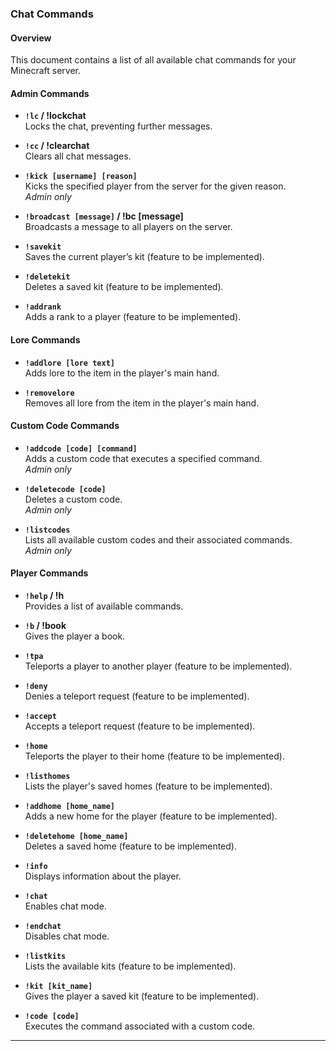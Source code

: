 ### **Chat Commands**

#### Overview

This document contains a list of all available chat commands for your Minecraft server.

#### Admin Commands
- **`!lc` / !lockchat**  
  Locks the chat, preventing further messages.
  
- **`!cc` / !clearchat**  
  Clears all chat messages.

- **`!kick [username] [reason]`**  
  Kicks the specified player from the server for the given reason.  
  *Admin only*

- **`!broadcast [message]` / !bc [message]**  
  Broadcasts a message to all players on the server.

- **`!savekit`**  
  Saves the current player’s kit (feature to be implemented).

- **`!deletekit`**  
  Deletes a saved kit (feature to be implemented).

- **`!addrank`**  
  Adds a rank to a player (feature to be implemented).

#### Lore Commands
- **`!addlore [lore text]`**  
  Adds lore to the item in the player's main hand.

- **`!removelore`**  
  Removes all lore from the item in the player's main hand.

#### Custom Code Commands
- **`!addcode [code] [command]`**  
  Adds a custom code that executes a specified command.  
  *Admin only*

- **`!deletecode [code]`**  
  Deletes a custom code.  
  *Admin only*

- **`!listcodes`**  
  Lists all available custom codes and their associated commands.  
  *Admin only*

#### Player Commands
- **`!help` / !h**  
  Provides a list of available commands.

- **`!b` / !book**  
  Gives the player a book.

- **`!tpa`**  
  Teleports a player to another player (feature to be implemented).

- **`!deny`**  
  Denies a teleport request (feature to be implemented).

- **`!accept`**  
  Accepts a teleport request (feature to be implemented).

- **`!home`**  
  Teleports the player to their home (feature to be implemented).

- **`!listhomes`**  
  Lists the player's saved homes (feature to be implemented).

- **`!addhome [home_name]`**  
  Adds a new home for the player (feature to be implemented).

- **`!deletehome [home_name]`**  
  Deletes a saved home (feature to be implemented).

- **`!info`**  
  Displays information about the player.

- **`!chat`**  
  Enables chat mode.

- **`!endchat`**  
  Disables chat mode.

- **`!listkits`**  
  Lists the available kits (feature to be implemented).

- **`!kit [kit_name]`**  
  Gives the player a saved kit (feature to be implemented).

- **`!code [code]`**  
  Executes the command associated with a custom code.

---
